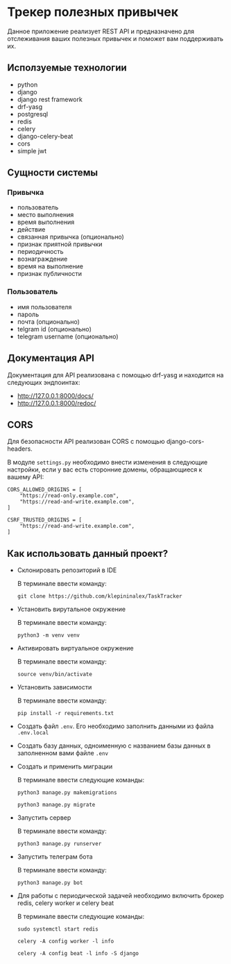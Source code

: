 # Трекер полезных привычек
Данное приложение реализует REST API и предназначено для отслеживания ваших полезных привычек и поможет вам поддерживать их.

## Исползуемые технологии
  * python
  * django
  * django rest framework
  * drf-yasg
  * postgresql
  * redis
  * celery
  * django-celery-beat
  * cors
  * simple jwt

## Сущности системы
  ### Привычка
  * пользователь
  * место выполнения
  * время выполнения
  * действие
  * связанная привычка (опционально)
  * признак приятной привычки
  * периодичность
  * вознаграждение
  * время на выполнение
  * признак публичности

### Пользователь
* имя пользователя
* пароль
* почта (опционально)
* telgram id (опционально)
* telegram username (опционально)

## Документация API
Документация для API реализована с помощью drf-yasg и находится на следующих эндпоинтах:
* http://127.0.0.1:8000/docs/
* http://127.0.0.1:8000/redoc/

## CORS
Для безопасности API реализован CORS с помощью django-cors-headers. 

В модуле ``settings.py`` необходимо внести изменения в следующие настройки, если у вас есть сторонние домены, обращающиеся к вашему API:

```
CORS_ALLOWED_ORIGINS = [
    "https://read-only.example.com",
    "https://read-and-write.example.com",
]

CSRF_TRUSTED_ORIGINS = [
    "https://read-and-write.example.com",
]
```

## Как использовать данный проект?
* Склонировать репозиторий в IDE
  
  В терминале ввести команду:
  ```
  git clone https://github.com/klepininalex/TaskTracker
* Установить вирутальное окружение

  В терминале ввести команду:
  ```
  python3 -m venv venv
  ```
* Активировать виртуальное окружение

  В терминале ввести команду:
  ```
  source venv/bin/activate
  ```
* Установить зависимости

  В терминале ввести команду:
  ```
  pip install -r requirements.txt
  ```
* Создать файл ``.env``. Его необходимо заполнить данными из файла ``.env.local``
* Создать базу данных, одноименную с названием базы данных в заполненном вами файле ``.env``
* Создать и применить миграции

  В терминале ввести следующие команды:
  ```
  python3 manage.py makemigrations
  ```
  ```
  python3 manage.py migrate
  ```
* Запустить сервер

  В терминале ввести команду:
  ```
  python3 manage.py runserver
  ```
* Запустить телеграм бота

  В терминале ввести команду:
  ```
  python3 manage.py bot
  ```
* Для работы с периодической задачей необходимо включить брокер redis, celery worker и celery beat

  В терминале ввести следующие команды:
  ```
  sudo systemctl start redis
  ```
  ```
  celery -A config worker -l info
  ```
  ```
  celery -A config beat -l info -S django
  ```
